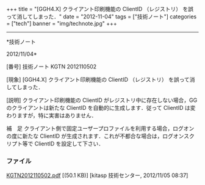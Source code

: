﻿+++
title = "[GGH4.X] クライアント印刷機能の ClientID （レジストリ） を誤って消してしまった．"
date = "2012-11-04"
tags = ["技術ノート"]
categories = ["tech"]
banner = "img/technote.jpg"
+++

-----------------------------------------------------------------------------------------------------------------------------

*技術ノート

2012/11/04*


[番号]
技術ノート KGTN 2012110502

[現象]
[GGH4.X] クライアント印刷機能の ClientID （レジストリ）
を誤って消してしまった．

[説明]
クライアント印刷機能の ClientID
がレジストリ中に存在しない場合，GGのクライアントは新たな ClientID
を自動的に生成します．従って ClientID
は変わりますが，特に実害はありません．

補　足
クライアント側で固定ユーザープロファイルを利用する場合，ログオンの度に新たな
ClientID が生成されます．これが不都合な場合は，ログオンスクリプト等で
ClientID を設定して下さい．


### ファイル

 
 


[KGTN2012110502.pdf](http://techreport.kitasp.net/attachments/download/1084/KGTN2012110502.pdf)
 [(50.1 KB)] [kitasp 技術センター, 2012/11/05
08:37]


 


 

